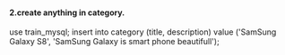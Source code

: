 #### 2.create anything in category.
use train_mysql;
insert into category (title, description)
value ('SamSung Galaxy S8', 'SamSung Galaxy is smart phone beautifull');
